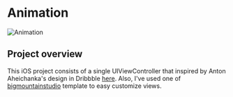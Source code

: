 # Animation

![Animation](Animation.gif)



## Project overview
This iOS project consists of a single UIViewController that inspired by Anton Aheichanka's design in Dribbble [here](https://dribbble.com/shots/1928064-Secret-Project). Also, I've used one of [bigmountainstudio](https://github.com/bigmountainstudio/Xcode-Templates) template to easy customize views.

